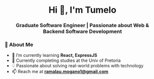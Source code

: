 <h1 align="center">Hi 👋, I'm Tumelo</h1>
<h3 align="center">Graduate Software Engineer | Passionate about Web & Backend Software Development</h3>


### 🚀 About Me
- 🌱 I’m currently learning **React, ExpressJS**
- 📝 Currently completing studies at the Univ of Pretoria
- 💡 Passionate about solving real-world problems with technology
- 📫 Reach me at **ramalau.mogano1@gmail.com**
